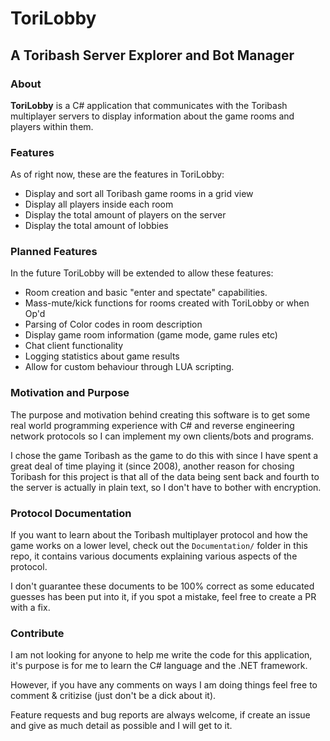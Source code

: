 # ToriLobby
## A Toribash Server Explorer and Bot Manager

### About

**ToriLobby** is a C# application that communicates with the Toribash multiplayer servers to display information about the game rooms and players within them.

### Features

As of right now, these are the features in ToriLobby:

- Display and sort all Toribash game rooms in a grid view
- Display all players inside each room
- Display the total amount of players on the server
- Display the total amount of lobbies



### Planned Features 

In the future ToriLobby will be extended to allow these features:

- Room creation and basic "enter and spectate" capabilities.
- Mass-mute/kick functions for rooms created with ToriLobby or when Op'd
- Parsing of Color codes in room description
- Display game room information (game mode, game rules etc)
- Chat client functionality
- Logging statistics about game results
- Allow for custom behaviour through LUA scripting.
 

### Motivation and Purpose

The purpose and motivation behind creating this software is to get some real world programming experience with C# and reverse engineering network protocols so I can implement my own clients/bots and programs.

I chose the game Toribash as the game to do this with since I have spent a great deal of time playing it (since 2008), another reason for chosing Toribash for this project is that all of the data being sent back and fourth to the server is actually in plain text, so I don't have to bother with encryption.


### Protocol Documentation

If you want to learn about the Toribash multiplayer protocol and how the game works on a lower level, check out the ```Documentation/``` folder in this repo, it contains various documents explaining various aspects of the protocol.

I don't guarantee these documents to be 100% correct as some educated guesses has been put into it, if you spot a mistake, feel free to create a PR with a fix.



### Contribute

I am not looking for anyone to help me write the code for this application, it's purpose is for me to learn the C# language and the .NET framework.

However, if you have any comments on ways I am doing things feel free to comment & critizise (just don't be a dick about it).

Feature requests and bug reports are always welcome, if create an issue and give as much detail as possible and I will get to it.

